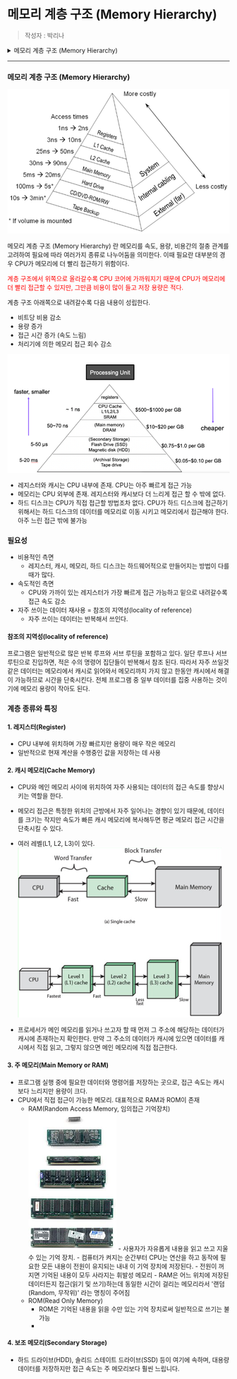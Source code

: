 # 메모리 계층 구조 (Memory Hierarchy)

> 작성자 : 박리나

<details>
<summary>메모리 계층 구조 (Memory Hierarchy)</summary>

- [메모리 계층 구조]
</details>

---

### 메모리 계층 구조 (Memory Hierarchy)

![memory hierarchy](image.png)

메모리 계층 구조 (Memory Hierarchy) 란 메모리를 속도, 용량, 비용간의 절충 관계를 고려하여 필요에 따라 여러가지 종류로 나누어둠을 의미한다. 이때 필요란 대부분의 경우 CPU가 메모리에 더 빨리 접근하기 위함이다.

<span style="color:red">계층 구조에서 위쪽으로 올라갈수록 CPU 코어에 가까워지기 때문에 CPU가 메모리에 더 빨리 접근할 수 있지만, 그만큼 비용이 많이 들고 저장 용량은 적다.</span>

<span>계층 구조 아래쪽으로 내려갈수록 다음 내용이 성립한다.</span>

- 비트당 비용 감소
- 용량 증가
- 접근 시간 증가 (속도 느림)
- 처리기에 의한 메모리 접근 회수 감소

![memory hierarchy2](image-1.png)

- 레지스터와 캐시는 CPU 내부에 존재. CPU는 아주 빠르게 접근 가능
- 메모리는 CPU 외부에 존재. 레지스터와 캐시보다 더 느리게 접근 할 수 밖에 없다.
- 하드 디스크는 CPU가 직접 접근할 방법조차 없다. CPU가 하드 디스크에 접근하기 위해서는 하드 디스크의 데이터를 메모리로 이동 시키고 메모리에서 접근해야 한다. 아주 느린 접근 밖에 불가능

### 필요성

- 비용적인 측면
  - 레지스터, 캐시, 메모리, 하드 디스크는 하드웨어적으로 만들어지는 방법이 다를 때가 많다.
- 속도적인 측면
  - CPU와 가까이 있는 레지스터가 가장 빠르게 접근 가능하고 밑으로 내려갈수록 접근 속도 감소
- 자주 쓰이는 데이터 재사용 = 참조의 지역성(locality of reference)
  - 자주 쓰이는 데이터는 반복해서 쓰인다.

#### 참조의 지역성(locality of reference)

프로그램은 일반적으로 많은 반복 루프와 서브 루틴을 포함하고 있다. 일단 루프나 서브 루틴으로 진입하면, 적은 수의 명령어 집단들이 반복해서 참조 된다.
따라서 자주 쓰일것 같은 데이터는 메모리에서 캐시로 읽어와서 메모리까지 가지 않고 한동안 캐시에서 해결이 가능하므로 시간을 단축시킨다.
전체 프로그램 중 일부 데이터를 집중 사용하는 것이기에 메모리 용량이 작아도 된다.

### 계층 종류와 특징

#### 1. 레지스터(Register)

- CPU 내부에 위치하며 가장 빠르지만 용량이 매우 작은 메모리
- 일반적으로 현재 계산을 수행중인 값을 저장하는 데 사용

#### 2. 캐시 메모리(Cache Memory)

- CPU와 메인 메모리 사이에 위치하여 자주 사용되는 데이터의 접근 속도를 향상시키는 역할을 한다.
- 메모리 접근은 특정한 위치의 근방에서 자주 일어나는 경향이 있기 때문에, 데이터를 크기는 작지만 속도가 빠른 캐시 메모리에 복사해두면 평균 메모리 접근 시간을 단축시킬 수 있다.
- 여러 레벨(L1, L2, L3)이 있다.
  ![Cache Memory](image-2.png)

- 프로세서가 메인 메모리를 읽거나 쓰고자 할 때 먼저 그 주소에 해당하는 데이터가 캐시에 존재하는지 확인한다. 만약 그 주소의 데이터가 캐시에 있으면 데이터를 캐시에서 직접 읽고, 그렇지 않으면 메인 메모리에 직접 접근한다.

#### 3. 주 메모리(Main Memory or RAM)

- 프로그램 실행 중에 필요한 데이터와 명령어를 저장하는 곳으로, 접근 속도는 캐시보다 느리지만 용량이 크다.
- CPU에서 직접 접근이 가능한 메모리. 대표적으로 RAM과 ROM이 존재
  - RAM(Random Access Memory, 임의접근 기억장치)
    ![RAM](image-3.png) - 사용자가 자유롭게 내용을 읽고 쓰고 지울 수 있는 기억 장치. - 컴퓨터가 켜지는 순간부터 CPU는 연산을 하고 동작에 필요한 모든 내용이 전원이 유지되는 내내 이 기억 장치에 저장된다. - 전원이 꺼지면 기억된 내용이 모두 사라지는 휘발성 메모리 - RAM은 어느 위치에 저장된 데이터든지 접근(읽기 및 쓰기)하는데 동일한 시간이 걸리는 메모리라서 '랜덤(Random, 무작위)' 라는 명칭이 주어짐
  - ROM(Read Only Memory)
    - ROM은 기억된 내용을 읽을 수만 있는 기억 장치로써 일반적으로 쓰기는 불가능
    -

#### 4. 보조 메모리(Secondary Storage)

- 하드 드라이브(HDD), 솔리드 스테이트 드라이브(SSD) 등이 여기에 속하며, 대용량 데이터를 저장하지만 접근 속도는 주 메모리보다 훨씬 느립니다.
